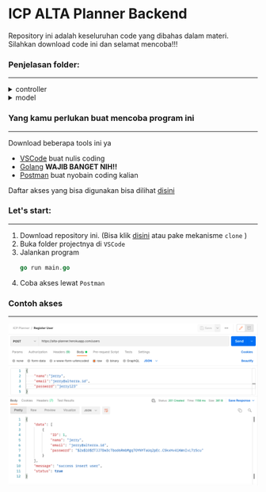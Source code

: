 # ICP ALTA Planner Backend

Repository ini adalah keseluruhan code yang dibahas dalam materi. Silahkan download code ini dan selamat mencoba!!!

### Penjelasan folder:
---
<details>
    <summary>controller</summary>
        Folder ini bertugas untuk menangani lalulintas kegiatan aplikasi melalui protokol HTTP. Tugas utama yang dilakukan adalah membaca request dan memberikan respond untuk user.
</details>
<details>    
    <summary>model</summary>
        Folder ini bertugas untuk mendefinisikan data susunan informasi yang akan disimpan dalam database. Selain itu, bagian ini juga digunakan untuk melakukan proses baca tulis data pada database. (Untuk saat ini kita pake database berupa array dulu yak!!)
</details>


### Yang kamu perlukan buat mencoba program ini
---
Download beberapa tools ini ya
- [VSCode](https://code.visualstudio.com/download) buat nulis coding
- [Golang](https://go.dev/doc/install) **WAJIB BANGET NIH!!**
- [Postman](https://www.postman.com/downloads) buat nyobain coding kalian

Daftar akses yang bisa digunakan bisa dilihat [disini](https://app.swaggerhub.com/apis-docs/JerryBE1709/planner/1.0.0)

### Let's start:
---
1. Download repository ini. (Bisa klik [disini](https://github.com/jackthepanda96/icp-planner/archive/refs/heads/main.zip) atau pake mekanisme `clone` )
2. Buka folder projectnya di `VSCode`
3. Jalankan program
    ```go
    go run main.go
    ```
4. Coba akses lewat `Postman`

### Contoh akses
---
![Contoh request](picture/1.png)